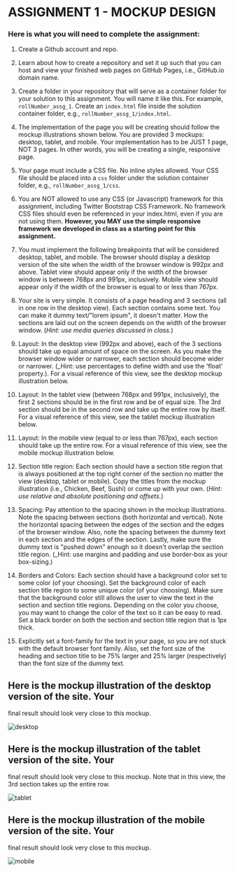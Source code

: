 # ASSIGNMENT 1 - MOCKUP DESIGN

### Here is what you will need to complete the assignment:

1.  Create a Github account and repo.

2.  Learn about how to create a repository and set it up such that you
    can host and view your finished web pages on GitHub Pages, i.e.,
    GitHub.io domain name.

3.  Create a folder in your repository that will serve as a container
    folder for your solution to this assignment. You will name it like
    this. For example, `rollNumber_assg_1`. Create an `index.html` file
    inside the solution container folder, e.g.,
    `rollNumber_assg_1/index.html`.

4.  The implementation of the page you will be creating should follow
    the mockup illustrations shown below. You are provided 3 mockups:
    desktop, tablet, and mobile. Your implementation has to be JUST 1
    page, NOT 3 pages. In other words, you will be creating a single,
    responsive page.

5.  Your page must include a CSS file. No inline styles allowed. Your
    CSS file should be placed into a `css` folder under the solution
    container folder, e.g., `rollNumber_assg_1/css`.

6.  You are NOT allowed to use any CSS (or Javascript) framework for
    this assignment, including Twitter Bootstrap CSS Framework. No
    framework CSS files should even be referenced in your index.html,
    even if you are not using them. **However, you MAY use the simple
    responsive framework we developed in class as a starting point for
    this assignment.**

7.  You must implement the following breakpoints that will be considered
    desktop, tablet, and mobile. The browser should display a desktop
    version of the site when the width of the browser window is 992px
    and above. Tablet view should appear only if the width of the
    browser window is between 768px and 991px, inclusively. Mobile view
    should appear only if the width of the browser is equal to or less
    than 767px.

8.  Your site is very simple. It consists of a page heading and 3
    sections (all in one row in the desktop view). Each section contains
    some text. You can make it dummy text/"lorem ipsum", it doesn't
    matter. How the sections are laid out on the screen depends on the
    width of the browser window. (*Hint: use media queries discussed in
    class.*)

9.  Layout: In the desktop view (992px and above), each of the 3
    sections should take up equal amount of space on the screen. As you
    make the browser window wider or narrower, each section should
    become wider or narrower. (\_Hint: use percentages to define width
    and use the 'float' property.). For a visual reference of this view,
    see the desktop mockup illustration below.

10. Layout: In the tablet view (between 768px and 991px, inclusively),
    the first 2 sections should be in the first row and be of equal
    size. The 3rd section should be in the second row and take up the
    entire row by itself. For a visual reference of this view, see the
    tablet mockup illustration below.

11. Layout: In the mobile view (equal to or less than 767px), each
    section should take up the entire row. For a visual reference of
    this view, see the mobile mockup illustration below.

12. Section title region: Each section should have a section title
    region that is always positioned at the top right corner of the
    section no matter the view (desktop, tablet or mobile). Copy the
    titles from the mockup illustration (i.e., Chicken, Beef, Sushi) or
    come up with your own. (*Hint: use relative and absolute positioning
    and offsets.*)

13. Spacing: Pay attention to the spacing shown in the mockup
    illustrations. Note the spacing between sections (both horizontal
    and vertical). Note the horizontal spacing between the edges of the
    section and the edges of the browser window. Also, note the spacing
    between the dummy text in each section and the edges of the section.
    Lastly, make sure the dummy text is "pushed down" enough so it
    doesn't overlap the section title region. (\_Hint: use margins and
    padding and use border-box as your box-sizing.)

14. Borders and Colors: Each section should have a background color set
    to some color (of your choosing). Set the background color of each
    section title region to some unique color (of your choosing). Make
    sure that the background color still allows the user to view the
    text in the section and section title regions. Depending on the
    color you choose, you may want to change the color of the text so it
    can be easy to read. Set a black border on both the section and
    section title region that is 1px thick.

15. Explicitly set a font-family for the text in your page, so you are
    not stuck with the default browser font family. Also, set the font
    size of the heading and section title to be 75% larger and 25%
    larger (respectively) than the font size of the dummy text.

## Here is the mockup illustration of the desktop version of the site. Your
final result should look very close to this mockup.

![desktop](images/desktop.png)

## Here is the mockup illustration of the tablet version of the site. Your
final result should look very close to this mockup. Note that in this
view, the 3rd section takes up the entire row.

![tablet](images/tablet.png)

## Here is the mockup illustration of the mobile version of the site. Your
final result should look very close to this mockup.

![mobile](images/mobile.png)
